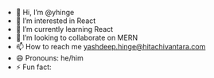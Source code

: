 - 👋 Hi, I’m @yhinge
- 👀 I’m interested in React
- 🌱 I’m currently learning React
- 💞️ I’m looking to collaborate on MERN
- 📫 How to reach me yashdeep.hinge@hitachivantara.com  
- 😄 Pronouns: he/him
- ⚡ Fun fact: 

<!---
yhinge/yhinge is a ✨ special ✨ repository because its `README.md` (this file) appears on your GitHub profile.
You can click the Preview link to take a look at your changes.
--->
